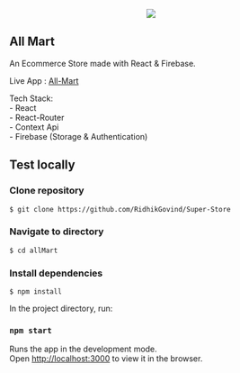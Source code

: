 
<div align="center">

![](https://raw.githubusercontent.com/theneoterik/All-Mart/main/allMart/AllMart.png) 

</div>



## All Mart

An Ecommerce Store made with React & Firebase.

Live App : [All-Mart](https://ecomm-91dff.web.app/)




Tech Stack:  
    - React  
    - React-Router  
    - Context Api  
    - Firebase (Storage & Authentication)
    

## Test locally

### Clone repository

```
$ git clone https://github.com/RidhikGovind/Super-Store
```

### Navigate to directory

```
$ cd allMart
```

### Install dependencies

```
$ npm install 
```


In the project directory, run:

### `npm start`

Runs the app in the development mode.\
Open [http://localhost:3000](http://localhost:3000) to view it in the browser.




